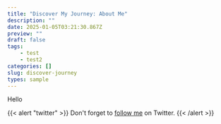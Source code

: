 ```yaml
---
title: "Discover My Journey: About Me"
description: ""
date: 2025-01-05T03:21:30.867Z
preview: ""
draft: false
tags: 
    - test
    - test2
categories: []
slug: discover-journey
types: sample
---
```

Hello


{{< alert "twitter" >}}
Don't forget to [follow me](https://twitter.com/nunocoracao) on Twitter.
{{< /alert >}}

